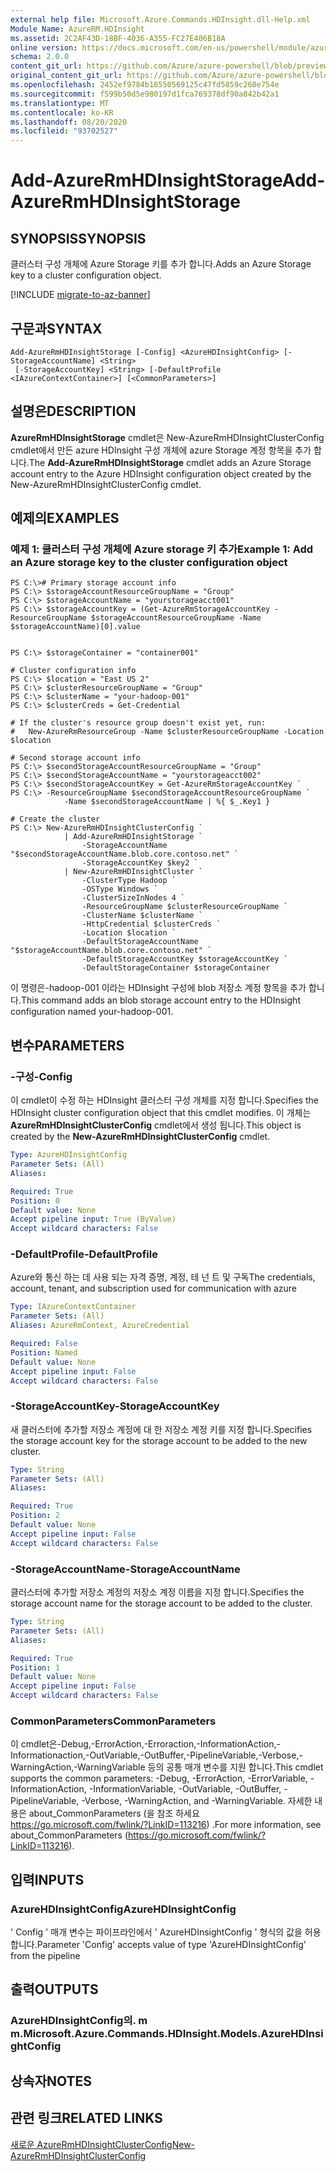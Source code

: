 ```yaml
---
external help file: Microsoft.Azure.Commands.HDInsight.dll-Help.xml
Module Name: AzureRM.HDInsight
ms.assetid: 2C2AF43D-18BF-4036-A355-FC27E406B18A
online version: https://docs.microsoft.com/en-us/powershell/module/azurerm.hdinsight/add-azurermhdinsightstorage
schema: 2.0.0
content_git_url: https://github.com/Azure/azure-powershell/blob/preview/src/ResourceManager/HDInsight/Commands.HDInsight/help/Add-AzureRmHDInsightStorage.md
original_content_git_url: https://github.com/Azure/azure-powershell/blob/preview/src/ResourceManager/HDInsight/Commands.HDInsight/help/Add-AzureRmHDInsightStorage.md
ms.openlocfilehash: 2452ef9784b18550569125c47fd5859c260e754e
ms.sourcegitcommit: f599b50d5e980197d1fca769378df90a842b42a1
ms.translationtype: MT
ms.contentlocale: ko-KR
ms.lasthandoff: 08/20/2020
ms.locfileid: "93702527"
---
```

# <span data-ttu-id="316cc-101">Add-AzureRmHDInsightStorage</span><span class="sxs-lookup"><span data-stu-id="316cc-101">Add-AzureRmHDInsightStorage</span></span>

## <span data-ttu-id="316cc-102">SYNOPSIS</span><span class="sxs-lookup"><span data-stu-id="316cc-102">SYNOPSIS</span></span>
<span data-ttu-id="316cc-103">클러스터 구성 개체에 Azure Storage 키를 추가 합니다.</span><span class="sxs-lookup"><span data-stu-id="316cc-103">Adds an Azure Storage key to a cluster configuration object.</span></span>

[!INCLUDE [migrate-to-az-banner](../../includes/migrate-to-az-banner.md)]

## <span data-ttu-id="316cc-104">구문과</span><span class="sxs-lookup"><span data-stu-id="316cc-104">SYNTAX</span></span>

```
Add-AzureRmHDInsightStorage [-Config] <AzureHDInsightConfig> [-StorageAccountName] <String>
 [-StorageAccountKey] <String> [-DefaultProfile <IAzureContextContainer>] [<CommonParameters>]
```

## <span data-ttu-id="316cc-105">설명은</span><span class="sxs-lookup"><span data-stu-id="316cc-105">DESCRIPTION</span></span>
<span data-ttu-id="316cc-106">**AzureRmHDInsightStorage** cmdlet은 New-AzureRmHDInsightClusterConfig cmdlet에서 만든 azure HDInsight 구성 개체에 azure Storage 계정 항목을 추가 합니다.</span><span class="sxs-lookup"><span data-stu-id="316cc-106">The **Add-AzureRmHDInsightStorage** cmdlet adds an Azure Storage account entry to the Azure HDInsight configuration object created by the New-AzureRmHDInsightClusterConfig cmdlet.</span></span>

## <span data-ttu-id="316cc-107">예제의</span><span class="sxs-lookup"><span data-stu-id="316cc-107">EXAMPLES</span></span>

### <span data-ttu-id="316cc-108">예제 1: 클러스터 구성 개체에 Azure storage 키 추가</span><span class="sxs-lookup"><span data-stu-id="316cc-108">Example 1: Add an Azure storage key to the cluster configuration object</span></span>
```
PS C:\># Primary storage account info
PS C:\> $storageAccountResourceGroupName = "Group"
PS C:\> $storageAccountName = "yourstorageacct001"
PS C:\> $storageAccountKey = (Get-AzureRmStorageAccountKey -ResourceGroupName $storageAccountResourceGroupName -Name $storageAccountName)[0].value


PS C:\> $storageContainer = "container001"

# Cluster configuration info
PS C:\> $location = "East US 2"
PS C:\> $clusterResourceGroupName = "Group"
PS C:\> $clusterName = "your-hadoop-001"
PS C:\> $clusterCreds = Get-Credential

# If the cluster's resource group doesn't exist yet, run:
#   New-AzureRmResourceGroup -Name $clusterResourceGroupName -Location $location

# Second storage account info
PS C:\> $secondStorageAccountResourceGroupName = "Group"
PS C:\> $secondStorageAccountName = "yourstorageacct002"
PS C:\> $secondStorageAccountKey = Get-AzureRmStorageAccountKey `
PS C:\> -ResourceGroupName $secondStorageAccountResourceGroupName `
            -Name $secondStorageAccountName | %{ $_.Key1 }

# Create the cluster
PS C:\> New-AzureRmHDInsightClusterConfig `
            | Add-AzureRmHDInsightStorage `
                -StorageAccountName "$secondStorageAccountName.blob.core.contoso.net" `
                -StorageAccountKey $key2 `
            | New-AzureRmHDInsightCluster `
                -ClusterType Hadoop `
                -OSType Windows `
                -ClusterSizeInNodes 4 `
                -ResourceGroupName $clusterResourceGroupName `
                -ClusterName $clusterName `
                -HttpCredential $clusterCreds `
                -Location $location `
                -DefaultStorageAccountName "$storageAccountName.blob.core.contoso.net" `
                -DefaultStorageAccountKey $storageAccountKey `
                -DefaultStorageContainer $storageContainer
```

<span data-ttu-id="316cc-109">이 명령은-hadoop-001 이라는 HDInsight 구성에 blob 저장소 계정 항목을 추가 합니다.</span><span class="sxs-lookup"><span data-stu-id="316cc-109">This command adds an blob storage account entry to the HDInsight configuration named your-hadoop-001.</span></span>

## <span data-ttu-id="316cc-110">변수</span><span class="sxs-lookup"><span data-stu-id="316cc-110">PARAMETERS</span></span>

### <span data-ttu-id="316cc-111">-구성</span><span class="sxs-lookup"><span data-stu-id="316cc-111">-Config</span></span>
<span data-ttu-id="316cc-112">이 cmdlet이 수정 하는 HDInsight 클러스터 구성 개체를 지정 합니다.</span><span class="sxs-lookup"><span data-stu-id="316cc-112">Specifies the HDInsight cluster configuration object that this cmdlet modifies.</span></span>
<span data-ttu-id="316cc-113">이 개체는 **AzureRmHDInsightClusterConfig** cmdlet에서 생성 됩니다.</span><span class="sxs-lookup"><span data-stu-id="316cc-113">This object is created by the **New-AzureRmHDInsightClusterConfig** cmdlet.</span></span>

```yaml
Type: AzureHDInsightConfig
Parameter Sets: (All)
Aliases: 

Required: True
Position: 0
Default value: None
Accept pipeline input: True (ByValue)
Accept wildcard characters: False
```

### <span data-ttu-id="316cc-114">-DefaultProfile</span><span class="sxs-lookup"><span data-stu-id="316cc-114">-DefaultProfile</span></span>
<span data-ttu-id="316cc-115">Azure와 통신 하는 데 사용 되는 자격 증명, 계정, 테 넌 트 및 구독</span><span class="sxs-lookup"><span data-stu-id="316cc-115">The credentials, account, tenant, and subscription used for communication with azure</span></span>

```yaml
Type: IAzureContextContainer
Parameter Sets: (All)
Aliases: AzureRmContext, AzureCredential

Required: False
Position: Named
Default value: None
Accept pipeline input: False
Accept wildcard characters: False
```

### <span data-ttu-id="316cc-116">-StorageAccountKey</span><span class="sxs-lookup"><span data-stu-id="316cc-116">-StorageAccountKey</span></span>
<span data-ttu-id="316cc-117">새 클러스터에 추가할 저장소 계정에 대 한 저장소 계정 키를 지정 합니다.</span><span class="sxs-lookup"><span data-stu-id="316cc-117">Specifies the storage account key for the storage account to be added to the new cluster.</span></span>

```yaml
Type: String
Parameter Sets: (All)
Aliases: 

Required: True
Position: 2
Default value: None
Accept pipeline input: False
Accept wildcard characters: False
```

### <span data-ttu-id="316cc-118">-StorageAccountName</span><span class="sxs-lookup"><span data-stu-id="316cc-118">-StorageAccountName</span></span>
<span data-ttu-id="316cc-119">클러스터에 추가할 저장소 계정의 저장소 계정 이름을 지정 합니다.</span><span class="sxs-lookup"><span data-stu-id="316cc-119">Specifies the storage account name for the storage account to be added to the cluster.</span></span>

```yaml
Type: String
Parameter Sets: (All)
Aliases: 

Required: True
Position: 1
Default value: None
Accept pipeline input: False
Accept wildcard characters: False
```

### <span data-ttu-id="316cc-120">CommonParameters</span><span class="sxs-lookup"><span data-stu-id="316cc-120">CommonParameters</span></span>
<span data-ttu-id="316cc-121">이 cmdlet은-Debug,-ErrorAction,-Erroraction,-InformationAction,-Informationaction,-OutVariable,-OutBuffer,-PipelineVariable,-Verbose,-WarningAction,-WarningVariable 등의 공통 매개 변수를 지원 합니다.</span><span class="sxs-lookup"><span data-stu-id="316cc-121">This cmdlet supports the common parameters: -Debug, -ErrorAction, -ErrorVariable, -InformationAction, -InformationVariable, -OutVariable, -OutBuffer, -PipelineVariable, -Verbose, -WarningAction, and -WarningVariable.</span></span> <span data-ttu-id="316cc-122">자세한 내용은 about_CommonParameters (을 참조 하세요 https://go.microsoft.com/fwlink/?LinkID=113216) .</span><span class="sxs-lookup"><span data-stu-id="316cc-122">For more information, see about_CommonParameters (https://go.microsoft.com/fwlink/?LinkID=113216).</span></span>

## <span data-ttu-id="316cc-123">입력</span><span class="sxs-lookup"><span data-stu-id="316cc-123">INPUTS</span></span>

### <span data-ttu-id="316cc-124">AzureHDInsightConfig</span><span class="sxs-lookup"><span data-stu-id="316cc-124">AzureHDInsightConfig</span></span>
<span data-ttu-id="316cc-125">' Config ' 매개 변수는 파이프라인에서 ' AzureHDInsightConfig ' 형식의 값을 허용 합니다.</span><span class="sxs-lookup"><span data-stu-id="316cc-125">Parameter 'Config' accepts value of type 'AzureHDInsightConfig' from the pipeline</span></span>

## <span data-ttu-id="316cc-126">출력</span><span class="sxs-lookup"><span data-stu-id="316cc-126">OUTPUTS</span></span>

### <span data-ttu-id="316cc-127">AzureHDInsightConfig의. m m.</span><span class="sxs-lookup"><span data-stu-id="316cc-127">Microsoft.Azure.Commands.HDInsight.Models.AzureHDInsightConfig</span></span>

## <span data-ttu-id="316cc-128">상속자</span><span class="sxs-lookup"><span data-stu-id="316cc-128">NOTES</span></span>

## <span data-ttu-id="316cc-129">관련 링크</span><span class="sxs-lookup"><span data-stu-id="316cc-129">RELATED LINKS</span></span>

[<span data-ttu-id="316cc-130">새로운 AzureRmHDInsightClusterConfig</span><span class="sxs-lookup"><span data-stu-id="316cc-130">New-AzureRmHDInsightClusterConfig</span></span>](./New-AzureRmHDInsightClusterConfig.md)


